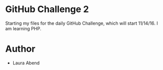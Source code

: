 # GitHub Challenge 2

Starting my files for the daily GitHub Challenge, which will start 11/14/16. I am learning PHP.

# Author
- Laura Abend
